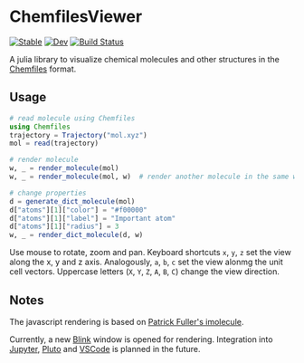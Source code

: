 # ChemfilesViewer

[![Stable](https://img.shields.io/badge/docs-stable-blue.svg)](https://alexriss.github.io/ChemfilesViewer.jl/stable)
[![Dev](https://img.shields.io/badge/docs-dev-blue.svg)](https://alexriss.github.io/ChemfilesViewer.jl/dev)
[![Build Status](https://github.com/alexriss/ChemfilesViewer.jl/workflows/CI/badge.svg)](https://github.com/alexriss/ChemfilesViewer.jl/actions)


A julia library to visualize chemical molecules and other structures in the [Chemfiles](https://github.com/chemfiles/Chemfiles.jl) format.

## Usage

```julia
# read molecule using Chemfiles
using Chemfiles
trajectory = Trajectory("mol.xyz")
mol = read(trajectory)

# render molecule
w, _ = render_molecule(mol)
w, _ = render_molecule(mol, w)  # render another molecule in the same window

# change properties
d = generate_dict_molecule(mol)
d["atoms"][1]["color"] = "#f00000"
d["atoms"][1]["label"] = "Important atom"
d["atoms"][1]["radius"] = 3
w, _ = render_dict_molecule(d, w)
```

Use mouse to rotate, zoom and pan. Keyboard shortcuts `x`, `y`, `z` set the view along the x, y and z axis.
Analogously, `a`, `b`, `c` set the view alonmg the unit cell vectors. Uppercase letters (`X`, `Y`, `Z`, `A`, `B`, `C`) change the view direction.

## Notes

The javascript rendering is based on [Patrick Fuller's imolecule](https://github.com/patrickfuller/imolecule).

Currently, a new [Blink](https://github.com/JuliaGizmos/Blink.jl) window is opened for rendering. Integration into [Jupyter](https://jupyter.org/), [Pluto](https://github.com/fonsp/Pluto.jl) and [VSCode](https://code.visualstudio.com/) is planned in the future.